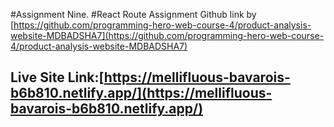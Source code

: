 #Assignment Nine.
#React Route Assignment
Github link by [https://github.com/programming-hero-web-course-4/product-analysis-website-MDBADSHA7](https://github.com/programming-hero-web-course-4/product-analysis-website-MDBADSHA7)

## Live Site Link:[https://mellifluous-bavarois-b6b810.netlify.app/](https://mellifluous-bavarois-b6b810.netlify.app/)

